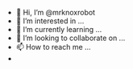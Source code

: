 - 👋 Hi, I’m @mrknoxrobot
- 👀 I’m interested in ...
- 🌱 I’m currently learning ...
- 💞️ I’m looking to collaborate on ...
- 📫 How to reach me ...
- 
<!---
mrknoxrobot/mrknoxrobot is a ✨ special ✨ repository because its `README.md` (this file) appears on your GitHub profile.
You can click the Preview link to take a look at your changes.
--->
